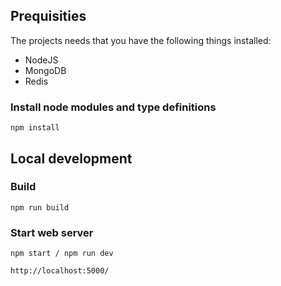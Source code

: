 ## Prequisities

The projects needs that you have the following things installed:

- NodeJS
- MongoDB
- Redis

### Install node modules and type definitions

```
npm install
```

## Local development

### Build

```
npm run build
```

### Start web server

```
npm start / npm run dev

http://localhost:5000/

```


